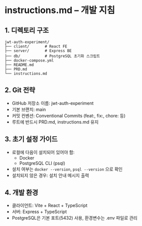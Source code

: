 # instructions.md – 개발 지침

## 1. 디렉토리 구조
```
jwt-auth-experiment/
├── client/       # React FE
├── server/       # Express BE
├── db/           # PostgreSQL 초기화 스크립트
├── docker-compose.yml
├── README.md
├── PRD.md
└── instructions.md
```

## 2. Git 전략
- GitHub 저장소 이름: jwt-auth-experiment
- 기본 브랜치: main
- 커밋 컨벤션: Conventional Commits (feat:, fix:, chore: 등)
- 루트에 반드시 PRD.md, instructions.md 유지

## 3. 초기 설정 가이드
- 로컬에 다음이 설치되어 있어야 함:
  - Docker
  - PostgreSQL CLI (psql)
- 설치 여부는 `docker --version`, `psql --version` 으로 확인
- 설치되지 않은 경우: 설치 안내 메시지 출력

## 4. 개발 환경
- 클라이언트: Vite + React + TypeScript
- 서버: Express + TypeScript
- PostgreSQL은 기본 포트(5432) 사용, 환경변수는 .env 파일로 관리
